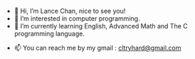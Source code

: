 - 👋 Hi, I’m Lance Chan, nice to see you!
- 👀 I’m interested in computer programming.
- 🌱 I’m currently learning English, Advanced Math and The C programming language.
<!--- - 💞️ I’m looking to collaborate on ... --->
- 📫 You can reach me by my gmail : cltryhard@gmail.com

<!---
CLtryhard/CLtryhard is a ✨ special ✨ repository because its `README.md` (this file) appears on your GitHub profile.
You can click the Preview link to take a look at your changes.
--->

